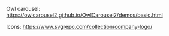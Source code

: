 Owl carousel: https://owlcarousel2.github.io/OwlCarousel2/demos/basic.html 

Icons: https://www.svgrepo.com/collection/company-logo/ 
